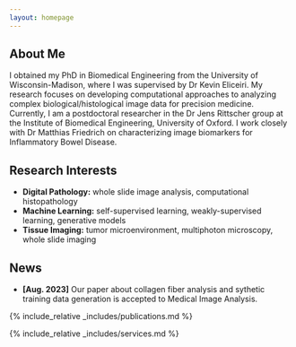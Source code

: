 ```yaml
---
layout: homepage
---
```


## About Me

I obtained my PhD in Biomedical Engineering from the University of Wisconsin-Madison, where I was supervised by Dr Kevin Eliceiri. My research focuses on developing computational approaches to analyzing complex biological/histological image data for precision medicine. Currently, I am a postdoctoral researcher in the Dr Jens Rittscher group at the Institute of Biomedical Engineering, University of Oxford. I work closely with Dr Matthias Friedrich on characterizing image biomarkers for Inflammatory Bowel Disease.

## Research Interests

- **Digital Pathology:** whole slide image analysis, computational histopathology
- **Machine Learning:** self-supervised learning, weakly-supervised learning, generative models
- **Tissue Imaging:** tumor microenvironment, multiphoton microscopy, whole slide imaging

## News

- **[Aug. 2023]** Our paper about collagen fiber analysis and sythetic training data generation is accepted to Medical Image Analysis.

{% include_relative _includes/publications.md %}

{% include_relative _includes/services.md %}
